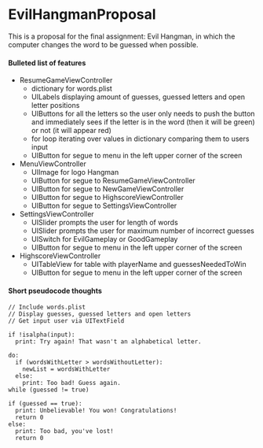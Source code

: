 # EvilHangmanProposal
This is a proposal for the final assignment: Evil Hangman, in which the computer changes the word to be guessed when possible.

#### Bulleted list of features
* ResumeGameViewController
    * dictionary for words.plist
    * UILabels displaying amount of guesses, guessed letters and open letter positions
    * UIButtons for all the letters so the user only needs to push the button and immediately sees if the letter is in the word (then it will be green) or not (it will appear red)
    * for loop iterating over values in dictionary comparing them to users input
    * UIButton for segue to menu in the left upper corner of the screen
* MenuViewController
    * UIImage for logo Hangman
    * UIButton for segue to ResumeGameViewController
    * UIButton for segue to NewGameViewController
    * UIButton for segue to HighscoreViewController
    * UIButton for segue to SettingsViewController
* SettingsViewController
    * UISlider prompts the user for length of words
    * UISlider prompts the user for maximum number of incorrect guesses 
    * UISwitch for EvilGameplay or GoodGameplay
    * UIButton for segue to menu in the left upper corner of the screen
* HighscoreViewController
    * UITableView for table with playerName and guessesNeededToWin
    * UIButton for segue to menu in the left upper corner of the screen

#### Short pseudocode thoughts
    // Include words.plist
    // Display guesses, guessed letters and open letters
    // Get input user via UITextField
    
    if !isalpha(input):
      print: Try again! That wasn't an alphabetical letter.

    do: 
      if (wordsWithLetter > wordsWithoutLetter):
        newList = wordsWithLetter
      else:
        print: Too bad! Guess again.
    while (guessed != true)

    if (guessed == true):
      print: Unbelievable! You won! Congratulations!
      return 0
    else:
      print: Too bad, you've lost!
      return 0
